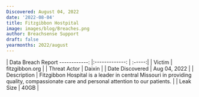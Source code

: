 ```yaml
---
Discovered: August 04, 2022
date: '2022-08-04'
title: Fitzgibbon Hostpital
image: images/blog/Breaches.png
author: Breachsense Support
draft: false
yearmonths: 2022/august
---
```



| Data Breach Report
------------:     |:-------------:    | :-----:|
| Victim      | fitzgibbon.org      | 
| Threat Actor      | Daixin      | 
| Date Discovered      | Aug 04, 2022      | 
| Description      | Fitzgibbon Hospital is a leader in central Missouri in providing quality, compassionate care and personal attention to our patients.       | 
| Leak Size      | 40GB      | 

